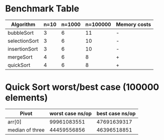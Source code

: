 # Benchmark Table
| Algorithm | n=10 | n=1000 | n=100000 |Memory costs
|-----------|------|--------|----------|-------------|
| bubbleSort | 3 | 6 | 11 | -
| selectionSort | 3 | 6 | 10 | -
| insertionSort | 3 | 6 | 10 | -
| mergeSort | 4 | 6 | 8 | +
| quickSort | 4 | 6 | 8 | +

# Quick Sort worst/best case (100000 elements)
| Pivot | worst case ns/op | best case ns/op  
|-------|------------------|----------------
| arr[0] | 99961083551 | 47691639317
| median of three | 44459556856 | 46396518851
